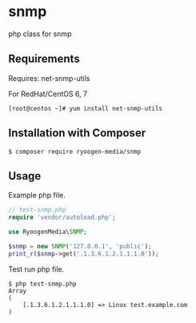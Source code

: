 # snmp
php class for snmp 

Requirements
------------

Requires: net-snmp-utils

For RedHat/CentOS 6, 7

```shell
[root@centos ~]# yum install net-snmp-utils
```

Installation with Composer
--------------------------

```shell
$ composer require ryoogen-media/snmp
```

Usage
-----

Example php file.

```php
// test-snmp.php
require 'vendor/autoload.php';

use RyoogenMedia\SNMP;

$snmp = new SNMP('127.0.0.1', 'public');
print_r($snmp->get('.1.3.6.1.2.1.1.1.0'));
```

Test run php file.

```shell
$ php test-snmp.php
Array
(
    [.1.3.6.1.2.1.1.1.0] => Linux test.example.com
)
```
